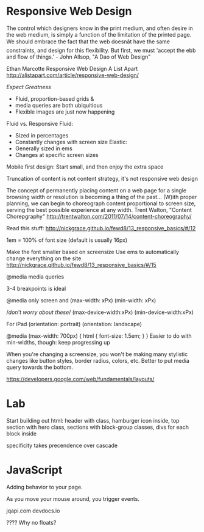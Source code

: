 

# Responsive Web Design

The control which designers know in the print medium, and often desire in the web medium, is simply a function of the limitation of the printed page. We should embrace the fact that the web doesnât have the same constraints, and design for this flexibility. But first, we must 'accept the ebb and flow of things.' - John Allsop, "A Dao of Web Design"

Ethan Marcotte
Responsive Web Design
A List Apart
http://alistapart.com/article/responsive-web-design/

*Expect Greatness*

* Fluid, proportion-based grids &
* media queries are both ubiquitious
* Flexible images are just now happening

Fluid vs. Responsive
Fluid:
* Sized in percentages
* Constantly changes with screen size
Elastic:
* Generally sized in ems
* Changes at specific screen sizes

Mobile first design: Start small, and then enjoy the extra space

Truncation of content is not content strategy, it's not responsive web design

The concept of permanently placing content on a web page for a single browsing width or resolution is becoming a thing of the past... (W)ith proper planning, we can begin to choreograph content proportional to screen size, serving the best possible experience at any width.
Trent Walton, "Content Chorepgraphy"
http://trentwalton.com/2011/07/14/content-choreography/

Read this stuff:
http://nickgrace.github.io/fewd8/13_responsive_basics/#/12

1em = 100% of font size (default is usually 16px)

Make the font smaller based on screensize
Use ems to automatically change everything on the site
http://nickgrace.github.io/fewd8/13_responsive_basics/#/15

@media
media queries

3-4 breakpoints is ideal

@media only screen and
(max-width: xPx)
(min-width: xPx)

/*don't worry about these*/
(max-device-width:xPx)
(min-device-width:xPx)

For iPad
(orientation: portrait)
(orientation: landscape)

@media (max-width: 700px) {
  html {
    font-size: 1.5em;
  }
}
Easier to do with min-widths, though: keep progressing up

When you're changing a screensize, you won't be making many stylistic changes like button styles, border radius, colors, etc. Better to put media query towards the bottom.

https://developers.google.com/web/fundamentals/layouts/


# Lab

Start building out html: header with class, hamburger icon inside, top section with hero class, sections with block-group classes, divs for each block inside

specificity takes precendence over cascade

# JavaScript

Adding behavior to your page.

As you move your mouse around, you trigger events.

jqapi.com
devdocs.io


????
Why no floats?

